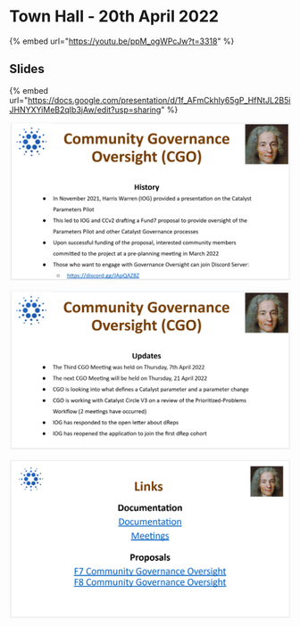 # Town Hall - 20th April 2022



{% embed url="https://youtu.be/ppM_ogWPcJw?t=3318" %}

## Slides

{% embed url="https://docs.google.com/presentation/d/1f_AFmCkhIy65gP_HfNtJL2B5iJHNYXYiMeB2qIb3jAw/edit?usp=sharing" %}

![](<../../.gitbook/assets/Screenshot 2022-04-21 102442 (1) (1) (1) (1) (1) (1) (1) (1) (1) (1) (1) (1) (1) (1) (1) (1) (1) (1) (1) (1) (1) (1) (1) (1).png>)

![](<../../.gitbook/assets/Screenshot 2022-04-21 102733.png>)

![](<../../.gitbook/assets/Screenshot 2022-04-21 102524.png>)
